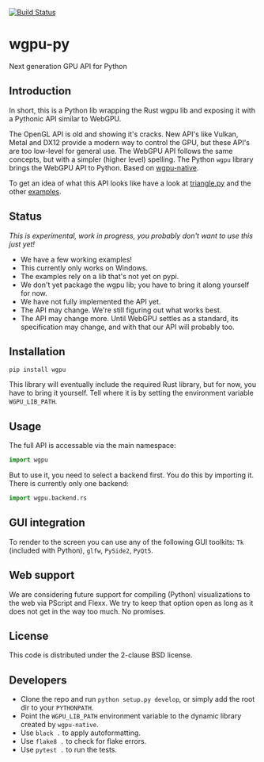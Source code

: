 [![Build Status](https://dev.azure.com/almarklein/wgpu-py/_apis/build/status/almarklein.wgpu-py?branchName=master)](https://dev.azure.com/almarklein/wgpu-py/_build/latest?definitionId=1&branchName=master)

# wgpu-py

Next generation GPU API for Python


## Introduction

In short, this is a Python lib wrapping the Rust wgpu lib and exposing
it with a Pythonic API similar to WebGPU.

The OpenGL API is old and showing it's cracks. New API's like Vulkan,
Metal and DX12 provide a modern way to control the GPU, but these API's
are too low-level for general use. The WebGPU API follows the same concepts, but with
a simpler (higher level) spelling. The Python `wgpu` library brings the
WebGPU API to Python. Based on [wgpu-native](https://github.com/gfx-rs/wgpu).

To get an idea of what this API looks like have a look at [triangle.py](https://github.com/almarklein/wgpu-py/blob/master/examples/triangle.py) and the other [examples](https://github.com/almarklein/wgpu-py/blob/master/examples/).


## Status

*This is experimental, work in progress, you probably don't want to use this just yet!*

* We have a few working examples!
* This currently only works on Windows.
* The examples rely on a lib that's not yet on pypi.
* We don't yet package the wgpu lib; you have to bring it along yourself for now.
* We have not fully implemented the API yet.
* The API may change. We're still figuring out what works best.
* The API may change more. Until WebGPU settles as a standard, its specification
  may change, and with that our API will probably too.


## Installation

```
pip install wgpu
```

This library will eventually include the required Rust library, but for
now, you have to bring it yourself. Tell where it is by setting the
environment variable `WGPU_LIB_PATH`.


## Usage

The full API is accessable via the main namespace:
```py
import wgpu
```

But to use it, you need to select a backend first. You do this by importing it.
There is currently only one backend:
```py
import wgpu.backend.rs
```


## GUI integration

To render to the screen you can use any of the following GUI toolkits:
`Tk` (included with Python), `glfw`, `PySide2`, `PyQt5`.


## Web support

We are considering future support for compiling (Python)
visualizations to the web via PScript and Flexx. We try to keep that
option open as long as it does not get in the way too much. No promises.


## License

This code is distributed under the 2-clause BSD license.


## Developers

* Clone the repo and run `python setup.py develop`, or simply add the root dir to your `PYTHONPATH`.
* Point the `WGPU_LIB_PATH` environment variable to the dynamic library created by `wgpu-native`.
* Use `black .` to apply autoformatting.
* Use `flake8 .` to check for flake errors.
* Use `pytest .` to run the tests.
